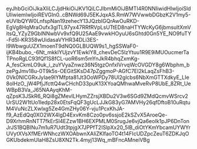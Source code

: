 eyJhbGciOiJkaXIiLCJjdHkiOiJKV1QiLCJlbmMiOiJBMTI4R0NNIiwidHlwIjoiSldUIiwiemlwIjoiREVGIn0..cBNWd69J5EKJqxAS.RmW7WVwwbDGbzK2V1my5-eUVIbQYW0LnfspNan19zehecY13JQzbIGQrAwOuRKD-EgVg8HqMraOufx3glTL97yx47RRfRVpLsUTtED8naHTYWcKyG6jbmsultXmVitsQ_YZyZ9GblNNwbVv9xfQ9U25AaE9vwkHOyuU6sGhtd0Gn5YE_NO9fuTY-Fd5l-KR358wUidasaVYHR34DLi3ES-l9WbwguUZX1moenT9dNQ0GLBUQW9s1_hgSSWaF0-ijKB4bubo_-6Nt_mkklYUjzvY1EwklY8_chevDeC5lzYtuu1R9E9iMUOucmerTaTPnoRgLC93fQf1S8fCL-uoR6sm5mYnJkR4bhqZxmKg-A_fesCkmLO9uk_i_zuYVyaZnwz36N5tgzOnfxIVrvqWcOVGDY8g6Wbphm_bzePgJmv18u-0T9k5s-OEGitSKsD47pZggmoP-AGfC7EI2kLaqZsFhB3-0Vk0NlCGRxJyIae9IYMfpta81Jt3OoWPDy78Ul2glcbs6NbXmGTTXdkyE_LIe8olHzO_jW4PfjJfcttQ4wCHchD33puK13XYoaQMhwaMveRvP8UbE_8ZRt_UeWBpB3Va_J65NAAyqKhM-qZpsK3JSkR6_RQi8gZMevILHymZZrsjXBDu2V3w6SGd9ZMdQcmvWSrcv2UrSU2W1tUo1Iedp28x0EtsFqQF3gUcLJJkG83yG7AMVHy26qfDftoB10uRqtuM4VuNcZLXwlxg5Ze4GmZHy06Y-vju1PcxKhJA-f9_AzEdQq0XO2WX4lgD4ExvKm8Czo0pv6ssjoE2kSZvX5AroeQe-D9XrhmRnNTT7fkErSl4EZzw1BH6EXPMLM0SrugJe6vjQa6eoIk1pJP6DnTonJrJS1BQBINu7m1uR7Udt3tpjgX7JPPfT2ISlpXx20_5lB_diOtYKmYbcamUYWYrUVytXVsXfMErWNhczWXOAbwnXAliZKlfaoTO4t14FIcUDZpcZeuT6ZDKJqOGKUbdekmUlaH8ZsU8XN2Tk.4myj13Wq_mBFncAMneiVBg